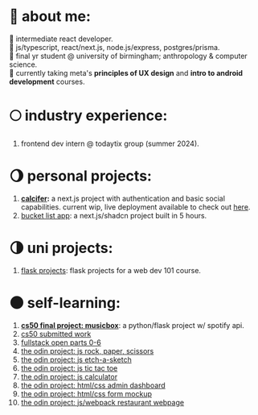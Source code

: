 # 🌱 about me:
🎃 intermediate react developer.</br>
🍂 js/typescript, react/next.js, node.js/express, postgres/prisma.</br>
🍄 final yr student @ university of birmingham; anthropology & computer science.</br>
🍁 currently taking meta's **principles of UX design** and **intro to android development** courses.

# 🌕 industry experience:
1. frontend dev intern @ todaytix group (summer 2024).</br>

# 🌖 personal projects:
1. **[calcifer](https://github.com/oriodev/calcifer):** a next.js project with authentication and basic social capabilities. current wip, live deployment available to check out [here](https://www.calcifergame.com/).
2. [bucket list app](https://github.com/oriodev/bucketlistapp): a next.js/shadcn project built in 5 hours.

# 🌗 uni projects:
1. [flask projects](https://github.com/oriodev/flask-projects): flask projects for a web dev 101 course.

# 🌑 self-learning:
1. **[cs50 final project: musicbox](https://github.com/oriodev/musicbox)**: a python/flask project w/ spotify api.
2. [cs50 submitted work](https://github.com/code50/93719767)
3. [fullstack open parts 0-6](https://github.com/oriodev/fullstackopen)
4. [the odin project: js rock, paper, scissors](https://github.com/oriodev/rockpaperscissors)
5. [the odin project: js etch-a-sketch](https://github.com/oriodev/etch-a-sketch)
6. [the odin project: js tic tac toe](https://github.com/oriodev/tictactoe)
7. [the odin project: js calculator](https://github.com/oriodev/myveryfunctionalcalculator)
8. [the odin project: html/css admin dashboard](https://github.com/oriodev/admindashboard)
9. [the odin project: html/css form mockup](https://github.com/oriodev/mockupform)
10. [the odin project: js/webpack restaurant webpage](https://github.com/oriodev/restaurantpage)
